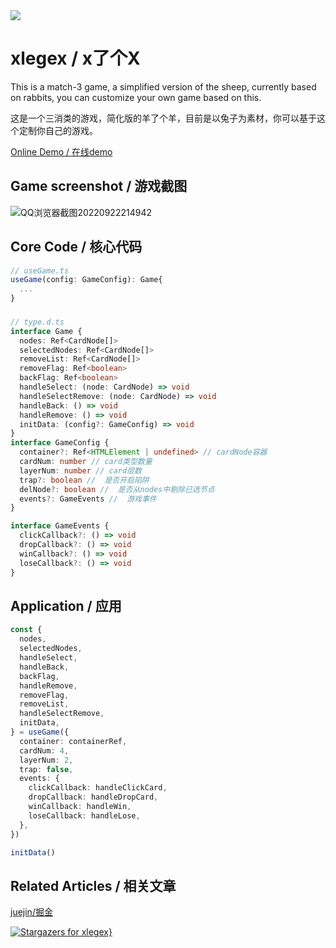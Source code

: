 <img src="https://cdn.staticaly.com/gh/chenxch/pic-image@master/20220929/image-31.5wzs9gnp33k.webp" />

# xlegex / x了个X

This is a match-3 game, a simplified version of the sheep, currently based on rabbits, you can customize your own game based on this.

这是一个三消类的游戏，简化版的羊了个羊，目前是以兔子为素材，你可以基于这个定制你自己的游戏。



[Online Demo / 在线demo](https://chenxch.github.io/xlegex/)

## Game screenshot / 游戏截图
![QQ浏览器截图20220922214942](https://cdn.staticaly.com/gh/chenxch/pic-image@master/20220929/tutu.4jhzwxilnfs0.gif)


## Core Code / 核心代码
```ts
// useGame.ts
useGame(config: GameConfig): Game{
  ...
}
```

### 
```ts
// type.d.ts
interface Game {
  nodes: Ref<CardNode[]>
  selectedNodes: Ref<CardNode[]>
  removeList: Ref<CardNode[]>
  removeFlag: Ref<boolean>
  backFlag: Ref<boolean>
  handleSelect: (node: CardNode) => void
  handleSelectRemove: (node: CardNode) => void
  handleBack: () => void
  handleRemove: () => void
  initData: (config?: GameConfig) => void
}
interface GameConfig {
  container?: Ref<HTMLElement | undefined> // cardNode容器
  cardNum: number // card类型数量
  layerNum: number // card层数
  trap?: boolean //  是否开启陷阱
  delNode?: boolean //  是否从nodes中剔除已选节点
  events?: GameEvents //  游戏事件
}

interface GameEvents {
  clickCallback?: () => void
  dropCallback?: () => void
  winCallback?: () => void
  loseCallback?: () => void
}
```

## Application / 应用
```ts
const {
  nodes,
  selectedNodes,
  handleSelect,
  handleBack,
  backFlag,
  handleRemove,
  removeFlag,
  removeList,
  handleSelectRemove,
  initData,
} = useGame({
  container: containerRef,
  cardNum: 4,
  layerNum: 2,
  trap: false,
  events: {
    clickCallback: handleClickCard,
    dropCallback: handleDropCard,
    winCallback: handleWin,
    loseCallback: handleLose,
  },
})

initData()
```

## Related Articles / 相关文章
[juejin/掘金](https://juejin.cn/post/7147245442172977189)

[![Stargazers for xlegex}](https://reporoster.com/stars/chenxch/xlegex)](https://github.com/chenxch/xlegex/stargazers)
